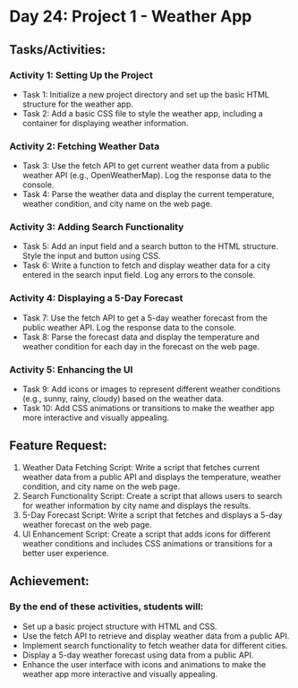 # Day 24: Project 1 - Weather App

## Tasks/Activities:

### Activity 1: Setting Up the Project

- Task 1: Initialize a new project directory and set up the basic HTML structure for the weather app.
- Task 2: Add a basic CSS file to style the weather app, including a container for displaying weather information.

### Activity 2: Fetching Weather Data

- Task 3: Use the fetch API to get current weather data from a public weather API (e.g., OpenWeatherMap). Log the response data to the console.
- Task 4: Parse the weather data and display the current temperature, weather condition, and city name on the web page.

### Activity 3: Adding Search Functionality

- Task 5: Add an input field and a search button to the HTML structure. Style the input and button using CSS.
- Task 6: Write a function to fetch and display weather data for a city entered in the search input field. Log any errors to the console.

### Activity 4: Displaying a 5-Day Forecast

- Task 7: Use the fetch API to get a 5-day weather forecast from the public weather API. Log the response data to the console.
- Task 8: Parse the forecast data and display the temperature and weather condition for each day in the forecast on the web page.

### Activity 5: Enhancing the UI

- Task 9: Add icons or images to represent different weather conditions (e.g., sunny, rainy, cloudy) based on the weather data.
- Task 10: Add CSS animations or transitions to make the weather app more interactive and visually appealing.

## Feature Request:

1. Weather Data Fetching Script: Write a script that fetches current weather data from a public API and displays the temperature, weather condition, and
   city name on the web page.
2. Search Functionality Script: Create a script that allows users to search for weather information by city name and displays the results.
3. 5-Day Forecast Script: Write a script that fetches and displays a 5-day weather forecast on the web page.
4. Ul Enhancement Script: Create a script that adds icons for different weather conditions and includes CSS animations or transitions for a better user
   experience.

## Achievement:

### By the end of these activities, students will:

- Set up a basic project structure with HTML and CSS.
- Use the fetch API to retrieve and display weather data from a public API.
- Implement search functionality to fetch weather data for different cities.
- Display a 5-day weather forecast using data from a public API.
- Enhance the user interface with icons and animations to make the weather app more interactive and visually appealing.
